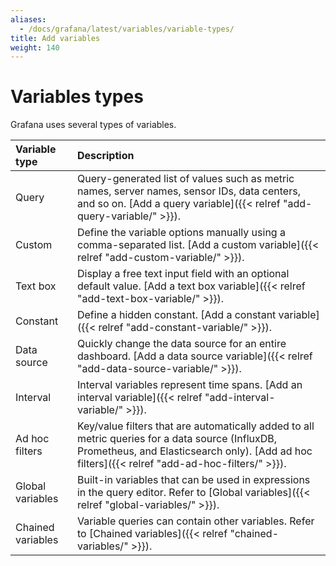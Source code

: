 ```yaml
---
aliases:
  - /docs/grafana/latest/variables/variable-types/
title: Add variables
weight: 140
---
```


# Variables types

Grafana uses several types of variables.

| Variable type     | Description                                                                                                                                                                                        |
| :---------------- | :------------------------------------------------------------------------------------------------------------------------------------------------------------------------------------------------- |
| Query             | Query-generated list of values such as metric names, server names, sensor IDs, data centers, and so on. [Add a query variable]({{< relref "add-query-variable/" >}}).                              |
| Custom            | Define the variable options manually using a comma-separated list. [Add a custom variable]({{< relref "add-custom-variable/" >}}).                                                                 |
| Text box          | Display a free text input field with an optional default value. [Add a text box variable]({{< relref "add-text-box-variable/" >}}).                                                                |
| Constant          | Define a hidden constant. [Add a constant variable]({{< relref "add-constant-variable/" >}}).                                                                                                      |
| Data source       | Quickly change the data source for an entire dashboard. [Add a data source variable]({{< relref "add-data-source-variable/" >}}).                                                                  |
| Interval          | Interval variables represent time spans. [Add an interval variable]({{< relref "add-interval-variable/" >}}).                                                                                      |
| Ad hoc filters    | Key/value filters that are automatically added to all metric queries for a data source (InfluxDB, Prometheus, and Elasticsearch only). [Add ad hoc filters]({{< relref "add-ad-hoc-filters/" >}}). |
| Global variables  | Built-in variables that can be used in expressions in the query editor. Refer to [Global variables]({{< relref "global-variables/" >}}).                                                           |
| Chained variables | Variable queries can contain other variables. Refer to [Chained variables]({{< relref "chained-variables/" >}}).                                                                                   |
